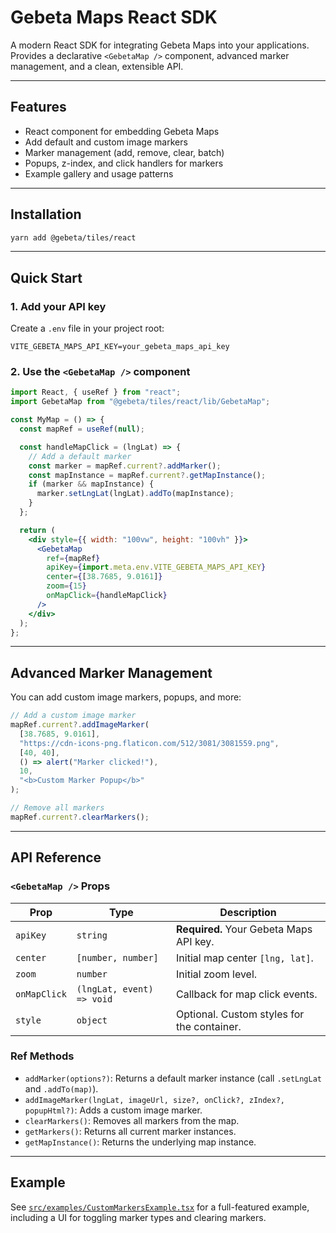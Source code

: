 # Gebeta Maps React SDK

A modern React SDK for integrating Gebeta Maps into your applications.  
Provides a declarative `<GebetaMap />` component, advanced marker management, and a clean, extensible API.

---

## Features

- React component for embedding Gebeta Maps
- Add default and custom image markers
- Marker management (add, remove, clear, batch)
- Popups, z-index, and click handlers for markers
- Example gallery and usage patterns

---

## Installation

```bash
yarn add @gebeta/tiles/react
```

---

## Quick Start

### 1. Add your API key

Create a `.env` file in your project root:
```
VITE_GEBETA_MAPS_API_KEY=your_gebeta_maps_api_key
```

### 2. Use the `<GebetaMap />` component

```jsx
import React, { useRef } from "react";
import GebetaMap from "@gebeta/tiles/react/lib/GebetaMap";

const MyMap = () => {
  const mapRef = useRef(null);

  const handleMapClick = (lngLat) => {
    // Add a default marker
    const marker = mapRef.current?.addMarker();
    const mapInstance = mapRef.current?.getMapInstance();
    if (marker && mapInstance) {
      marker.setLngLat(lngLat).addTo(mapInstance);
    }
  };

  return (
    <div style={{ width: "100vw", height: "100vh" }}>
      <GebetaMap
        ref={mapRef}
        apiKey={import.meta.env.VITE_GEBETA_MAPS_API_KEY}
        center={[38.7685, 9.0161]}
        zoom={15}
        onMapClick={handleMapClick}
      />
    </div>
  );
};
```

---

## Advanced Marker Management

You can add custom image markers, popups, and more:

```jsx
// Add a custom image marker
mapRef.current?.addImageMarker(
  [38.7685, 9.0161],
  "https://cdn-icons-png.flaticon.com/512/3081/3081559.png",
  [40, 40],
  () => alert("Marker clicked!"),
  10,
  "<b>Custom Marker Popup</b>"
);

// Remove all markers
mapRef.current?.clearMarkers();
```

---

## API Reference

### `<GebetaMap />` Props

| Prop         | Type                                   | Description                                 |
|--------------|----------------------------------------|---------------------------------------------|
| `apiKey`     | `string`                               | **Required.** Your Gebeta Maps API key.     |
| `center`     | `[number, number]`                     | Initial map center `[lng, lat]`.            |
| `zoom`       | `number`                               | Initial zoom level.                         |
| `onMapClick` | `(lngLat, event) => void`              | Callback for map click events.              |
| `style`      | `object`                               | Optional. Custom styles for the container.  |

### Ref Methods

- `addMarker(options?)`: Returns a default marker instance (call `.setLngLat` and `.addTo(map)`).
- `addImageMarker(lngLat, imageUrl, size?, onClick?, zIndex?, popupHtml?)`: Adds a custom image marker.
- `clearMarkers()`: Removes all markers from the map.
- `getMarkers()`: Returns all current marker instances.
- `getMapInstance()`: Returns the underlying map instance.

---

## Example

See [`src/examples/CustomMarkersExample.tsx`](src/examples/CustomMarkersExample.tsx) for a full-featured example, including a UI for toggling marker types and clearing markers.
